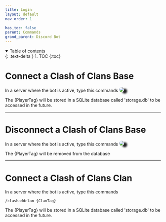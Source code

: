 ```yaml
---
title: Login
layout: default
nav_order: 1

has_toc: false
parent: Commands
grand_parent: Discord Bot
---
```


<details open markdown="block">
  <summary>
    Table of contents
  </summary>
  {: .text-delta }
1. TOC
{:toc}
</details>

# Connect a Clash of Clans Base

In a server where the bot is active, type this commands
<image src="https://raw.githubusercontent.com/ClashOfClansStats/docs.github.io/0c34f664b3b703e923487aaf93361079322d1112/images/commands/login/clashaddbase.png"
style="border-radius: 15px;
max-width: 120%;
max-height: 120%;
box-shadow: 10px 5px 5px #212123;">
</image>

The {PlayerTag} will be stored in a SQLite database called 'storage.db' to be accessed in the future.

---

# Disconnect a Clash of Clans Base

In a server where the bot is active, type this commands
<image src="https://raw.githubusercontent.com/ClashOfClansStats/docs.github.io/ae07eb65a2e0126c1577334ddab3ab5f9dce0d48/images/commands/login/clashrembase.png"
style="border-radius: 15px;
max-width: 120%;
max-height: 120%;
box-shadow: 10px 5px 5px #212123;">
</image>

The {PlayerTag} will be removed from the database

---

# Connect a Clash of Clans Clan

In a server where the bot is active, type this commands
```
/clashaddclan {ClanTag}
```

The {PlayerTag} will be stored in a SQLite database called 'storage.db' to be accessed in the future.